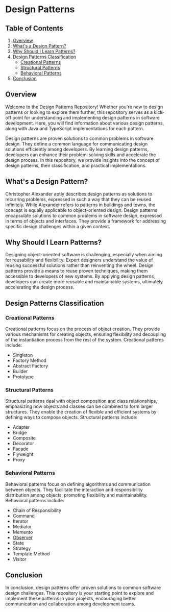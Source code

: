 # Design Patterns

## Table of Contents

1. [Overview](#overview)
2. [What's a Design Pattern?](#whats-a-design-pattern)
3. [Why Should I Learn Patterns?](#why-should-i-learn-patterns)
4. [Design Patterns Classification](#design-patterns-classification)
   - [Creational Patterns](#creational-patterns)
   - [Structural Patterns](#structural-patterns)
   - [Behavioral Patterns](#behavioral-patterns)
5. [Conclusion](#conclusion)

## Overview

Welcome to the Design Patterns Repository! Whether you're new to design patterns or looking to explore them further, this repository serves as a kick-off point for understanding and implementing design patterns in software development. Here, you will find information about various design patterns, along with Java and TypeScript implementations for each pattern.

Design patterns are proven solutions to common problems in software design. They define a common language for communicating design solutions efficiently among developers. By learning design patterns, developers can enhance their problem-solving skills and accelerate the design process. In this repository, we provide insights into the concept of design patterns, their classification, and practical implementations.

## What's a Design Pattern?

Christopher Alexander aptly describes design patterns as solutions to recurring problems, expressed in such a way that they can be reused infinitely. While Alexander refers to patterns in buildings and towns, the concept is equally applicable to object-oriented design. Design patterns encapsulate solutions to common problems in software design, expressed in terms of objects and interfaces. They provide a framework for addressing specific design challenges within a given context.

## Why Should I Learn Patterns?

Designing object-oriented software is challenging, especially when aiming for reusability and flexibility. Expert designers understand the value of reusing successful solutions rather than reinventing the wheel. Design patterns provide a means to reuse proven techniques, making them accessible to developers of new systems. By applying design patterns, developers can create more reusable and maintainable systems, ultimately accelerating the design process.

## Design Patterns Classification

### Creational Patterns

Creational patterns focus on the process of object creation. They provide various mechanisms for creating objects, ensuring flexibility and decoupling of the instantiation process from the rest of the system. Creational patterns include:

- Singleton
- Factory Method
- Abstract Factory
- Builder
- Prototype

### Structural Patterns

Structural patterns deal with object composition and class relationships, emphasizing how objects and classes can be combined to form larger structures. They enable the creation of flexible and efficient systems by defining ways to compose objects. Structural patterns include:

- Adapter
- Bridge
- Composite
- Decorator
- Facade
- Flyweight
- Proxy

### Behavioral Patterns

Behavioral patterns focus on defining algorithms and communication between objects. They facilitate the interaction and responsibility distribution among objects, promoting flexibility and maintainability. Behavioral patterns include:

- Chain of Responsibility
- Command
- Iterator
- Mediator
- Memento
- [Observer](observer)
- State
- Strategy
- Template Method
- Visitor

## Conclusion

In conclusion, design patterns offer proven solutions to common software design challenges. This repository is your starting point to explore and implement these patterns in your projects, encouraging better communication and collaboration among development teams.
